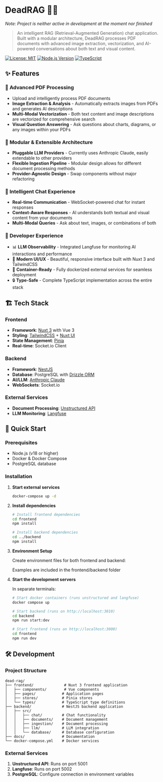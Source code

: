 # DeadRAG 🧠💬

*Note: Project is neither active in development at the moment nor finished*

> An intelligent RAG (Retrieval-Augmented Generation) chat application. Built with a modular architecture, DeadRAG processes PDF documents with advanced image extraction, vectorization, and AI-powered conversations about both text and visual content.

[![License: MIT](https://img.shields.io/badge/License-MIT-yellow.svg)](https://opensource.org/licenses/MIT)
[![Node.js Version](https://img.shields.io/badge/node-%3E%3D18.0.0-brightgreen)](https://nodejs.org/)
[![TypeScript](https://img.shields.io/badge/TypeScript-5.8-blue)](https://www.typescriptlang.org/)

## ✨ Features

### 📄 **Advanced PDF Processing**
- Upload and intelligently process PDF documents
- **Image Extraction & Analysis** - Automatically extracts images from PDFs and generates AI descriptions
- **Multi-Modal Vectorization** - Both text content and image descriptions are vectorized for comprehensive search
- **Visual Question Answering** - Ask questions about charts, diagrams, or any images within your PDFs

### 🧩 **Modular & Extensible Architecture**
- **Pluggable LLM Providers** - Currently uses Anthropic Claude, easily extendable to other providers
- **Flexible Ingestion Pipeline** - Modular design allows for different document processing methods
- **Provider-Agnostic Design** - Swap components without major refactoring

### 💬 **Intelligent Chat Experience**
- **Real-time Communication** - WebSocket-powered chat for instant responses
- **Context-Aware Responses** - AI understands both textual and visual content from your documents
- **Multi-Modal Queries** - Ask about text, images, or combinations of both

### 🔧 **Developer Experience**
- 📊 **LLM Observability** - Integrated Langfuse for monitoring AI interactions and performance
- 🎨 **Modern UI/UX** - Beautiful, responsive interface built with Nuxt 3 and TailwindCSS
- 🐳 **Container-Ready** - Fully dockerized external services for seamless deployment
- 🔒 **Type-Safe** - Complete TypeScript implementation across the entire stack

## 🏗️ Tech Stack

### Frontend
- **Framework**: [Nuxt 3](https://nuxt.com/) with Vue 3
- **Styling**: [TailwindCSS](https://tailwindcss.com/) + [Nuxt UI](https://ui.nuxt.com/)
- **State Management**: [Pinia](https://pinia.vuejs.org/)
- **Real-time**: Socket.io Client

### Backend
- **Framework**: [NestJS](https://nestjs.com/)
- **Database**: PostgreSQL with [Drizzle ORM](https://orm.drizzle.team/)
- **AI/LLM**: [Anthropic Claude](https://www.anthropic.com/)
- **WebSockets**: Socket.io

### External Services
- **Document Processing**: [Unstructured API](https://unstructured.io/)
- **LLM Monitoring**: [Langfuse](https://langfuse.com/)

## 🚀 Quick Start

### Prerequisites

- Node.js (v18 or higher)
- Docker & Docker Compose
- PostgreSQL database

### Installation

1. **Start external services**
   ```bash
   docker-compose up -d
   ```

2. **Install dependencies**
   ```bash
   # Install frontend dependencies
   cd frontend
   npm install

   # Install backend dependencies
   cd ../backend
   npm install
   ```

3. **Environment Setup**
   
   Create environment files for both frontend and backend:
   
   Examples are included in the frontend/backend folder

5. **Start the development servers**
   
   In separate terminals:
   ```bash
   # Start docker containers (runs unstructured and langfuse)
   docker compose up

   # Start backend (runs on http://localhost:3010)
   cd backend
   npm run start:dev

   # Start frontend (runs on http://localhost:3000)
   cd frontend
   npm run dev
   ```

## 🛠️ Development

### Project Structure

```
dead-rag/
├── frontend/              # Nuxt 3 frontend application
│   ├── components/        # Vue components
│   ├── pages/            # Application pages
│   ├── stores/           # Pinia stores
│   └── types/            # TypeScript type definitions
├── backend/              # NestJS backend application
│   ├── src/
│   │   ├── chat/         # Chat functionality
│   │   ├── documents/    # Document management
│   │   ├── ingestion/    # Document processing
│   │   ├── llm/          # LLM integration
│   │   └── database/     # Database configuration
├── docs/                 # Documentation
└── docker-compose.yml    # Docker services
```

### External Services

1. **Unstructured API**: Runs on port 5001
2. **Langfuse**: Runs on port 5002
3. **PostgreSQL**: Configure connection in environment variables